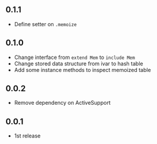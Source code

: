## 0.1.1
* Define setter on `.memoize`

## 0.1.0
* Change interface from `extend Mem` to `include Mem`
* Change stored data structure from ivar to hash table
* Add some instance methods to inspect memoized table

## 0.0.2
* Remove dependency on ActiveSupport

## 0.0.1
* 1st release
